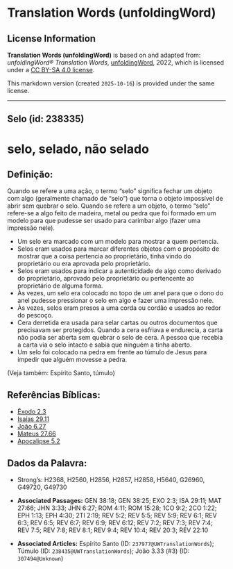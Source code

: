 # Translation Words (unfoldingWord)

## License Information

**Translation Words (unfoldingWord)** is based on and adapted from: _unfoldingWord® Translation Words_, [unfoldingWord](https://unfoldingword.org/utw), 2022, which is licensed under a [CC BY-SA 4.0 license](https://creativecommons.org/licenses/by-sa/4.0/legalcode.en).

This markdown version (created `2025-10-16`) is provided under the same license.



--------------------------------

## Selo (id: 238335)

selo, selado, não selado
========================

Definição:
----------

Quando se refere a uma ação, o termo “selo” significa fechar um objeto com algo (geralmente chamado de “selo”) que torna o objeto impossível de abrir sem quebrar o selo. Quando se refere a um objeto, o termo “selo” refere\-se a algo feito de madeira, metal ou pedra que foi formado em um modelo para que pudesse ser usado para carimbar algo (fazer uma impressão nele).

* Um selo era marcado com um modelo para mostrar a quem pertencia.
* Selos eram usados para marcar diferentes objetos com o propósito de mostrar que a coisa pertencia ao proprietário, tinha vindo do proprietário ou era aprovada pelo proprietário.
* Selos eram usados para indicar a autenticidade de algo como derivado do proprietário, aprovado pelo proprietário ou pertencente ao proprietário de alguma forma.
* Às vezes, um selo era colocado no topo de um anel para que o dono do anel pudesse pressionar o selo em algo e fazer uma impressão nele.
* Às vezes, selos eram presos a uma corda ou cordão e usados ao redor do pescoço.
* Cera derretida era usada para selar cartas ou outros documentos que precisavam ser protegidos. Quando a cera esfriava e endurecia, a carta não podia ser aberta sem quebrar o selo de cera. A pessoa que recebia a carta via o selo intacto e sabia que ninguém a tinha aberto.
* Um selo foi colocado na pedra em frente ao túmulo de Jesus para impedir que alguém movesse a pedra.

(Veja também: Espírito Santo, túmulo)

Referências Bíblicas:
---------------------

* [Êxodo 2\.3](https://ref.ly/Exod2:3)
* [Isaías 29\.11](https://ref.ly/Isa29:11)
* [João 6\.27](https://ref.ly/John6:27)
* [Mateus 27\.66](https://ref.ly/Matt27:66)
* [Apocalipse 5\.2](https://ref.ly/Rev5:2)

Dados da Palavra:
-----------------

* Strong’s: H2368, H2560, H2856, H2857, H2858, H5640, G26960, G49720, G49730

* **Associated Passages:** GEN 38:18; GEN 38:25; EXO 2:3; ISA 29:11; MAT 27:66; JHN 3:33; JHN 6:27; ROM 4:11; ROM 15:28; 1CO 9:2; 2CO 1:22; EPH 1:13; EPH 4:30; 2TI 2:19; REV 5:2; REV 5:5; REV 5:9; REV 6:1; REV 6:3; REV 6:5; REV 6:7; REV 6:9; REV 6:12; REV 7:2; REV 7:3; REV 7:4; REV 7:5; REV 7:8; REV 8:1; REV 9:4; REV 10:4; REV 20:3; REV 22:10
* **Associated Articles:** Espírito Santo (ID: `237977@UWTranslationWords`); Túmulo (ID: `238435@UWTranslationWords`); João 3.33 (#3) (ID: `307494@Unknown`)

